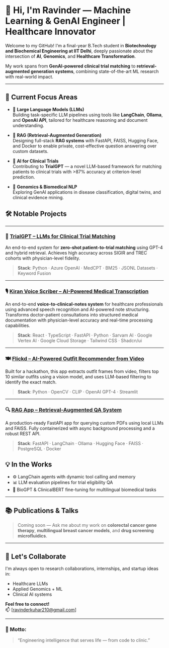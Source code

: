 # 👋 Hi, I'm Ravinder — Machine Learning & GenAI Engineer | Healthcare Innovator

Welcome to my GitHub! I'm a final-year B.Tech student in **Biotechnology and Biochemical Engineering at IIT Delhi**, deeply passionate about the intersection of **AI**, **Genomics**, and **Healthcare Transformation**.

My work spans from **GenAI-powered clinical trial matching** to **retrieval-augmented generation systems**, combining state-of-the-art ML research with real-world impact.

---

## 🚀 Current Focus Areas

- 🧠 **Large Language Models (LLMs)**  
  Building task-specific LLM pipelines using tools like **LangChain**, **Ollama**, and **OpenAI API**, tailored for healthcare reasoning and document understanding.

- 📄 **RAG (Retrieval-Augmented Generation)**  
  Designing full-stack **RAG systems** with FastAPI, FAISS, Hugging Face, and Docker to enable private, cost-effective question answering over custom datasets.

- 🧬 **AI for Clinical Trials**  
  Contributing to **TrialGPT** — a novel LLM-based framework for matching patients to clinical trials with >87% accuracy at criterion-level prediction.

- 🧪 **Genomics & Biomedical NLP**  
  Exploring GenAI applications in disease classification, digital twins, and clinical evidence mining.


## 🛠️ Notable Projects

---



### 🧪 [TrialGPT – LLMs for Clinical Trial Matching](https://github.com/Ravinder210/trialgpt)
An end-to-end system for **zero-shot patient-to-trial matching** using GPT-4 and hybrid retrieval. Achieves high accuracy across SIGIR and TREC cohorts with physician-level fidelity.

> **Stack**: Python · Azure OpenAI · MedCPT · BM25 · JSONL Datasets · Keyword Fusion

---

### 🎙️ [Kiran Voice Scriber – AI-Powered Medical Transcription](https://github.com/ravinder210/kiran-voice-scribe)
An end-to-end **voice-to-clinical-notes system** for healthcare professionals using advanced speech recognition and AI-powered note structuring. Transforms doctor-patient consultations into structured medical documentation with physician-level accuracy and real-time processing capabilities.

> **Stack**: React · TypeScript · FastAPI · Python · Sarvam AI · Google Vertex AI · Google Cloud Storage · Tailwind CSS · Shadcn/ui

---

### 🍽️ [Flickd – AI-Powered Outfit Recommender from Video](https://github.com/Ravinder210/flickd-hackathon)
Built for a hackathon, this app extracts outfit frames from video, filters top 10 similar outfits using a vision model, and uses LLM-based filtering to identify the exact match.

> **Stack**: Python · OpenCV · CLIP · OpenAI GPT-4 · Streamlit

---

### 🔍 [RAG App – Retrieval-Augmented QA System](https://github.com/Ravinder210/rag_app)
A production-ready FastAPI app for querying custom PDFs using local LLMs and FAISS. Fully containerized with async background processing and a robust REST API.

> **Stack**: FastAPI · LangChain · Ollama · Hugging Face · FAISS · PostgreSQL · Docker

## 💡 In the Works

- ⚙️ LangChain agents with dynamic tool calling and memory
- 📊 LLM evaluation pipelines for trial eligibility QA
- 🧬 BioGPT & ClinicalBERT fine-tuning for multilingual biomedical tasks

---

## 📚 Publications & Talks
> Coming soon — Ask me about my work on **colorectal cancer gene therapy**, **multilingual breast cancer models**, and **drug screening microfluidics**.

---

## 🌱 Let's Collaborate
I'm always open to research collaborations, internships, and startup ideas in:
- Healthcare LLMs
- Applied Genomics + ML
- Clinical AI systems

**Feel free to connect!**  
📫 [ravinderkuhar210@gmail.com] 

---

### 🧠 Motto:
> “Engineering intelligence that serves life — from code to clinic.”

